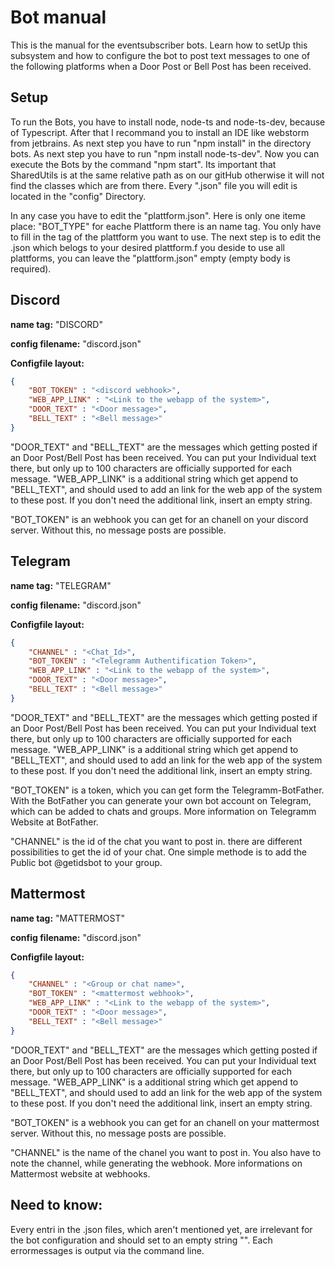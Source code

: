 # Bot manual

This is the manual for the eventsubscriber bots. Learn how to setUp this subsystem and how to configure the bot to post text messages to one of the following platforms when a Door Post or Bell Post has been received. 

## Setup
To run the Bots, you have to install node, node-ts and node-ts-dev, because of Typescript. After that I recommand you to install an IDE like webstorm from jetbrains. As next step you have to run "npm install" in the directory bots. As next step you have to run "npm install node-ts-dev". Now you can execute the Bots by the command "npm start". Its important that SharedUtils is at the same relative path as on our gitHub otherwise it will not find the classes which are from there.
Every ".json" file you will edit is located in the "config" Directory.

In any case you have to edit the "plattform.json". Here is only one iteme place: "BOT_TYPE" for eache Plattform there is an name tag. You only have to fill in the tag of the plattform you want to use. The next step is to edit the .json which belogs to your desired plattform.f you deside to use all plattforms, you can leave the "plattform.json" empty (empty body is required).

## Discord
**name tag:** "DISCORD"

**config filename:** "discord.json"

**Configfile layout:**
```json
{
    "BOT_TOKEN" : "<discord webhook>",
    "WEB_APP_LINK" : "<Link to the webapp of the system>",
    "DOOR_TEXT" : "<Door message>",
    "BELL_TEXT" : "<Bell message>"
}
```

"DOOR_TEXT" and "BELL_TEXT" are the messages which getting posted if an Door Post/Bell Post has been received. You can put your Individual text there, but only up to 100 characters are officially supported for each  message. "WEB_APP_LINK" is a additional string which get append to "BELL_TEXT", and should used to add an link for the web app of the system to these post. If you don't need the additional link, insert an empty string.

"BOT_TOKEN" is an webhook you can get for an chanell on your discord server. Without this, no message posts are possible. 

## Telegram
**name tag:** "TELEGRAM"

**config filename:** "discord.json"

**Configfile layout:**
```json
{
    "CHANNEL" : "<Chat_Id>",
    "BOT_TOKEN" : "<Telegramm Authentification Token>",
    "WEB_APP_LINK" : "<Link to the webapp of the system>",
    "DOOR_TEXT" : "<Door message>",
    "BELL_TEXT" : "<Bell message>"
}
```

"DOOR_TEXT" and "BELL_TEXT" are the messages which getting posted if an Door Post/Bell Post has been received. You can put your Individual text there, but only up to 100 characters are officially supported for each  message. "WEB_APP_LINK" is a additional string which get append to "BELL_TEXT", and should used to add an link for the web app of the system to these post. If you don't need the additional link, insert an empty string.

"BOT_TOKEN" is a token, which you can get form the Telegramm-BotFather. With the BotFather you can generate your own bot account on Telegram, which can be added to chats and groups. More information on Telegramm Website at BotFather. 

"CHANNEL" is the id of the chat you want to post in. there are different possibilities to get the id of your chat. One simple methode is to add the Public bot @getidsbot to your group.

## Mattermost
**name tag:** "MATTERMOST"

**config filename:** "discord.json"

**Configfile layout:**
```json
{
    "CHANNEL" : "<Group or chat name>",
    "BOT_TOKEN" : "<mattermost webhook>",
    "WEB_APP_LINK" : "<Link to the webapp of the system>",
    "DOOR_TEXT" : "<Door message>",
    "BELL_TEXT" : "<Bell message>"
}
```

"DOOR_TEXT" and "BELL_TEXT" are the messages which getting posted if an Door Post/Bell Post has been received. You can put your Individual text there, but only up to 100 characters are officially supported for each  message. "WEB_APP_LINK" is a additional string which get append to "BELL_TEXT", and should used to add an link for the web app of the system to these post. If you don't need the additional link, insert an empty string.

"BOT_TOKEN" is a webhook you can get for an chanell on your mattermost server. Without this, no message posts are possible. 

"CHANNEL" is the name of the chanel you want to post in. You also have to note the channel, while generating the webhook. More informations on Mattermost website at webhooks. 

## Need to know:
Every entri in the .json files, which aren't mentioned yet, are irrelevant for the bot configuration and should set to an empty string "".
Each errormessages is output via the command line.
